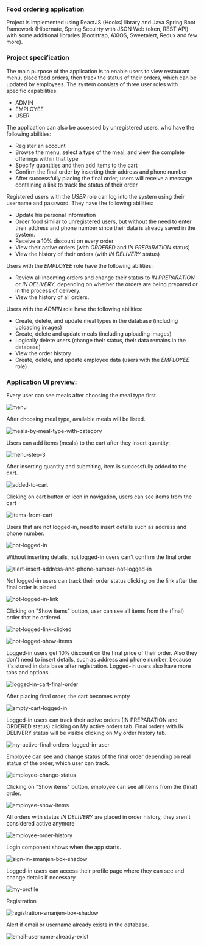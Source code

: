 ### Food ordering application 

Project is implemented using ReactJS (Hooks) library and Java Spring Boot framework (Hibernate, Spring Secuirty with JSON Web token, REST API) with some additional libraries (Bootstrap, AXIOS, Sweetalert, Redux and few more).

### Project specification

The main purpose of the application is to enable users to view restaurant menu, place food orders, then track the status of their orders, which can be updated by employees. The system consists of three user roles with specific capabilities:
- ADMIN
- EMPLOYEE
- USER

The application can also be accessed by unregistered users, who have the following abilities:
- Register an account
- Browse the menu, select a type of the meal, and view the complete offerings within that type
- Specify quantities and then add items to the cart
- Confirm the final order by inserting their address and phone number
- After successfully placing the final order, users will receive a message containing a link to track the status of their order

Registered users with the *USER* role can log into the system using their username and password. They have the following abilities:
- Update his personal information
- Order food similar to unregistered users, but without the need to enter their address and phone number since their data is already saved in the system.
- Receive a 10% discount on every order
- View their active orders (with *ORDERED* and *IN PREPARATION* status)
- View the history of their orders (with *IN DELIVERY* status)

Users with the *EMPLOYEE* role have the following abilities:
- Review all incoming orders and change their status to *IN PREPARATION* or *IN DELIVERY*, depending on whether the orders are being prepared or in the process of delivery.
- View the history of all orders.

Users with the *ADMIN* role have the following abilities:
- Create, delete, and update meal types in the database (including uploading images)
- Create, delete and update meals (including uploading images)
- Logically delete users (change their status, their data remains in the database)
- View the order history
- Create, delete, and update employee data (users with the *EMPLOYEE* role)

### Application UI preview:

Every user can see meals after choosing the meal type first.

![menu](https://github.com/bujakkristijan/food-ordering-app/assets/76042091/4e8e1083-c715-4ab2-b662-172c41da275b)

After choosing meal type, available meals will be listed.

![meals-by-meal-type-with-category](https://github.com/bujakkristijan/food-ordering-app/assets/76042091/f1cbf613-ee86-4474-9c0f-69157f8a6434)

Users can add items (meals) to the cart after they insert quantity.

![menu-step-3](https://github.com/bujakkristijan/food-ordering-app/assets/76042091/5c581145-229e-4acb-b9ad-59c4108d1631)

After inserting quantity and submiting, item is successfully added to the cart.

![added-to-cart](https://github.com/bujakkristijan/food-ordering-app/assets/76042091/0b96b709-91a5-4a77-9020-150881ac6dcf)

Clicking on cart button or icon in navigation, users can see items from the cart

![items-from-cart](https://github.com/bujakkristijan/food-ordering-app/assets/76042091/74c4a0bf-5be1-426a-a710-2849f1a15b13)

Users that are not logged-in, need to insert details such as address and phone number.

![not-logged-in](https://github.com/bujakkristijan/food-ordering-app/assets/76042091/9b99b590-538b-4055-a4a6-d911bb50bd72)

Without inserting details, not logged-in users can't confirm the final order 

![alert-insert-address-and-phone-number-not-logged-in](https://github.com/bujakkristijan/food-ordering-app/assets/76042091/cf40cbc3-07b8-4013-8193-37998a8f347b)

Not logged-in users can track their order status clicking on the link after the final order is placed.

![not-logged-in-link](https://github.com/bujakkristijan/food-ordering-app/assets/76042091/482853e5-56c4-4aa1-808f-6fea3cb177cf)

Clicking on "Show items" button, user can see all items from the (final) order that he ordered.

![not-logged-link-clicked](https://github.com/bujakkristijan/food-ordering-app/assets/76042091/0a90888e-2fe5-46b6-942b-16a4b5956544)

![not-logged-show-items](https://github.com/bujakkristijan/food-ordering-app/assets/76042091/ebb30f4a-8eb4-423c-962b-9d5155085ab4)

Logged-in users get 10% discount on the final price of their order. Also they don't need to insert details, such as address and phone number, because it's stored in data base after registration. Logged-in users also have more tabs and options.

![logged-in-cart-final-order](https://github.com/bujakkristijan/food-ordering-app/assets/76042091/56baafbd-02bc-4c96-842b-04ab694e0601)

After placing final order, the cart becomes empty

![empty-cart-logged-in](https://github.com/bujakkristijan/food-ordering-app/assets/76042091/13374910-a4f4-450b-bc70-f5ba6ea53977)

Logged-in users can track their active orders (IN PREPARATION and ORDERED status) clicking on My active orders tab. Final orders with IN DELIVERY status will be visible clicking on My order history tab.

![my-active-final-orders-logged-in-user](https://github.com/bujakkristijan/food-ordering-app/assets/76042091/a966cc39-c551-45a4-b080-8164112167b2)

Employee can see and change status of the final order depending on real status of the order, which user can track.

![employee-change-status](https://github.com/bujakkristijan/food-ordering-app/assets/76042091/19ee2d3b-2637-4945-8ad2-cd80d82f8911)

Clicking on "Show items" button, employee can see all items from the (final) order.

![employee-show-items](https://github.com/bujakkristijan/food-ordering-app/assets/76042091/18a25357-20d1-4bf2-90a8-007d4032f43d)

All orders with status *IN DELIVERY* are placed in order history, they aren't considered active anymore

![employee-order-history](https://github.com/bujakkristijan/food-ordering-app/assets/76042091/cd8c23f5-49b5-4015-86a8-32fcb4917159)

Login component shows when the app starts.

![sign-in-smanjen-box-shadow](https://github.com/bujakkristijan/food-ordering-app/assets/76042091/08aeac06-7dfb-42c4-9a8f-3c70cb620938)

Logged-in users can access their profile page where they can see and change details if necessary.

![my-profile](https://github.com/bujakkristijan/food-ordering-app/assets/76042091/e9cc7c8b-04ab-450f-bca5-6e172ed1b107)

Registration 

![registration-smanjen-box-shadow](https://github.com/bujakkristijan/food-ordering-app/assets/76042091/8a7ba048-c6c4-4042-932a-9eaac617f1ff)

Alert if email or username already exists in the database.

![email-username-already-exist](https://github.com/bujakkristijan/food-ordering-app/assets/76042091/04779c3e-5f60-4f30-9a41-3408cfbcbe00)

